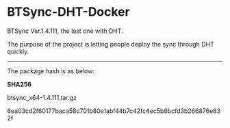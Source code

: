 # BTSync-DHT-Docker
BTSync Ver.1.4.111, the last one with DHT.

The purpose of the project is letting people deploy the sync through DHT quickly.

---

The package hash is as below:

**SHA256**

btsync_x64-1.4.111.tar.gz

6ea03cd2f60177baca58c701b80e1abf44b7c42fc4ec5b8bcfd3b266876e832f
